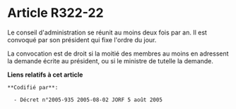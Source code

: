 # Article R322-22

Le conseil d'administration se réunit au moins deux fois par an. Il est convoqué par son président qui fixe l'ordre du jour.

La convocation est de droit si la moitié des membres au moins en adressent la demande écrite au président, ou si le ministre
de tutelle la demande.

**Liens relatifs à cet article**

	**Codifié par**:

	  - Décret n°2005-935 2005-08-02 JORF 5 août 2005
